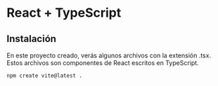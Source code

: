 # React + TypeScript 

## Instalación

En este proyecto creado, verás algunos archivos con la extensión .tsx. Estos archivos son componentes de React escritos en TypeScript.

```bash
npm create vite@latest .

```